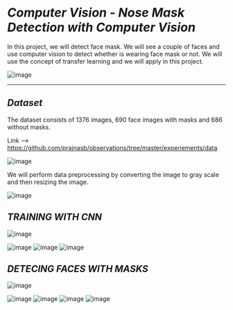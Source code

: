 # *Computer Vision - Nose Mask Detection with Computer Vision*

In this project, we will detect face mask. We will see a couple of faces and use computer vision to detect whether is wearing face mask or not.
We will use the concept of transfer learning and we will apply in this project.

![image](https://user-images.githubusercontent.com/112689649/212821192-20a9d6d1-539d-4324-9446-440b7dd79ac6.png)

------------------------------------------------------------------------------------------------------------------------------------------------

## *Dataset* 

The dataset consists of 1376 images, 690 face images with masks and 686 without masks.

Link --> https://github.com/prajnasb/observations/tree/master/experiements/data

![image](https://user-images.githubusercontent.com/112689649/212821757-9100a553-b44a-4123-92d1-820ea7bb466c.png)

We will perform data preprocessing by converting the image to gray scale and then resizing the image.

![image](https://user-images.githubusercontent.com/112689649/212823032-4102c882-ddf2-4abb-9eec-7f23fed066cb.png)

## *TRAINING WITH CNN*

![image](https://user-images.githubusercontent.com/112689649/212825610-08910f17-86f8-4a71-a81a-b28dedb4b546.png)

![image](https://user-images.githubusercontent.com/112689649/212828630-3e51cd87-b51c-48dc-b782-0e4474dfe655.png)
![image](https://user-images.githubusercontent.com/112689649/212829211-bb33fb1a-548a-45b6-82af-96abc7fbf990.png)
![image](https://user-images.githubusercontent.com/112689649/212829232-9f9959aa-f89c-4007-8f02-e30b0816b8b1.png)


## *DETECING FACES WITH MASKS*

![image](https://user-images.githubusercontent.com/112689649/212829445-c75c15f6-a7d5-434f-9233-9bd8fcca3768.png)


![image](https://user-images.githubusercontent.com/112689649/212834138-6b5981f0-51bd-4fef-afb5-e2b2035ba46e.png)
![image](https://user-images.githubusercontent.com/112689649/212834158-49641d68-8e1f-4cf8-8e6f-6a072bfb89a0.png)
![image](https://user-images.githubusercontent.com/112689649/212834192-c32544fa-9828-4d17-84b2-2a380ed7ac25.png)
![image](https://user-images.githubusercontent.com/112689649/212834323-a5212bf1-1306-4707-a38c-a05c8d7209d0.png)




